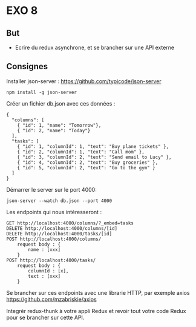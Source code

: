 EXO 8
=====

But
-----

- Ecrire du redux asynchrone, et se brancher sur une API externe

Consignes
-----

Installer json-server : https://github.com/typicode/json-server

    npm install -g json-server
    
Créer un fichier db.json avec ces données :
    
    {
      "columns": [
        { "id": 1, "name": "Tomorrow"},
        { "id": 2, "name": "Today"}
      ],
      "tasks": [
        { "id": 1, "columnId": 1, "text": "Buy plane tickets" },
        { "id": 2, "columnId": 1, "text": "Call mom" },
        { "id": 3, "columnId": 2, "text": "Send email to Lucy" },
        { "id": 4, "columnId": 2, "text": "Buy groceries" },
        { "id": 5, "columnId": 2, "text": "Go to the gym" }
      ]
    }

    
Démarrer le server sur le port 4000:


    json-server --watch db.json --port 4000


Les endpoints qui nous intéresseront :

    GET http://localhost:4000/columns/?_embed=tasks
    DELETE http://localhost:4000/columns/[id]
    DELETE http://localhost:4000/tasks/[id]
    POST http://localhost:4000/columns/
        request body : {
            name : [xxx]
        }
    POST http://localhost:4000/tasks/
        request body : {
            columnId : [x],
            text : [xxx]
        }

Se brancher sur ces endpoints avec une librarie HTTP, par exemple axios https://github.com/mzabriskie/axios

Integrér redux-thunk à votre appli Redux et revoir tout votre code Redux pour se brancher sur cette API.

